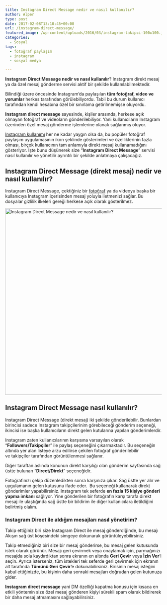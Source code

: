 ```yaml
---
title: Instagram Direct Message nedir ve nasıl kullanılır?
author: Alper
type: post
date: 2017-02-08T13:10:45+00:00
url: /instagram-direct-message/
featured_image: /wp-content/uploads/2016/03/instagram-takipci-100x100.jpg
categories:
  - Sosyal
tags:
  - fotoğraf paylaşım
  - instagram
  - sosyal medya

---
```

**Instagram Direct Message nedir ve nasıl kullanılır**? Instagram direkt mesaj ya da özel mesaj gönderme servisi aktif bir şekilde kullanılabilmektedir.

Bilindiği üzere öncesinde Instagram&#8217;da paylaşılan **tüm fotoğraf, video ve yorumlar** herkes tarafından görülebiliyordu. Tabii bu durum kullanıcı tarafından kendi hesabına özel bir sınırlama getirilmemişse oluyordu.

**Instagram direct message** sayesinde, kişiler arasında, herkese açık olmayan fotoğraf ve videoların gönderilebiliyor. Yani kullanıcıların Instagram üzerinden özel mesaj gönderme işlemlerine olanak sağlanmış oluyor.

[Instagram kullanımı][1] her ne kadar yaygın olsa da, bu popüler fotoğraf paylaşım uygulamasının ikon şeklinde gösterimleri ve özelliklerinin fazla olması, birçok kullanıcının tam anlamıyla direkt mesaj kullanamadığını gösteriyor. İşte bunu düşünerek size &#8220;**Instagram Direct Message**&#8221; servisi nasıl kullanılır ve yönetilir ayrıntılı bir şekilde anlatmaya çalışacağız.

## Instagram Direct Message (direkt mesaj) nedir ve nasıl kullanılır?

Instagram Direct Message, çektiğiniz bir <a href="https://www.turknikon.com/fotografa-baslangic" target="_blank" class="broken_link">fotoğraf</a> ya da videoyu başka bir kullanıcıya Instagram içerisinden mesaj yoluyla iletmenizi sağlar. Bu dosyalar gizlilik ilkeleri gereği herkese açık olarak gösterilmez.

[<img class="alignnone wp-image-17489 size-full" title="Instagram Direct Message nedir ve nasıl kullanılır?" src="https://www.murekkep.org/wp-content/uploads/2017/02/instagram-direct-message.jpg" alt="Instagram Direct Message nedir ve nasıl kullanılır?" width="900" height="600" srcset="https://www.murekkep.org/wp-content/uploads/2017/02/instagram-direct-message.jpg 900w, https://www.murekkep.org/wp-content/uploads/2017/02/instagram-direct-message-300x200.jpg 300w, https://www.murekkep.org/wp-content/uploads/2017/02/instagram-direct-message-768x512.jpg 768w" sizes="(max-width: 900px) 100vw, 900px" />][2]

## Instagram Direct Message nasıl kullanılır?

Instagram Direct Message (direkt mesaj) iki şekilde gönderilebilir. Bunlardan birincisi sadece Instagram takipçilerinim görebileceği gönderim seçeneği, ikincisi ise başka kullanıcıların direkt gelen kutularına yapılan gönderimlerdir.

Instagram zaten kullanıcılarının karşısına varsayılan olarak “**Followers/Takipçiler**” ile paylaş seçeneğini çıkarmaktadır. Bu seçeneğin altında yer alan listeye arzu edilirse çekilen fotoğraf gönderilebilir ve takipçiler tarafından görüntülenmesi sağlanır.

Diğer taraftan aslında konunun direkt karşılığı olan gönderim sayfasında sağ üstte bulunan “**Direct/Direkt**” seçeneğidir.

Fotoğrafınızı çekip düzenledikten sonra karşınıza çıkar. Sağ üstte yer alır ve uygulamanın gelen kutusunu ifade eder.  Bu seçeneği kullanarak direkt gönderimler yapabilirsiniz. Instagram tek seferde **en fazla 15 kişiye gönderi yapma imkanı** sağlıyor. Yine gönderilen bir fotoğrafın karşı tarafa direkt mesaj ile ulaştığında sağ üstte bir bildirim ile diğer kullanıcılara iletildiğini belirtmiş olalım.

### Instagram Direct ile aldığım mesajları nasıl yönetirim?

Takip ettiğiniz biri size Instagram Direct ile mesaj gönderdiğinde, bu mesajı Akışın sağ üst köşesindeki simgeye dokunarak görüntüleyebilirsiniz.

Takip etmediğiniz biri size bir mesaj gönderirse, bu mesaj gelen kutusunda istek olarak görünür. Mesajı geri çevirmek veya onaylamak için, parmağınızı mesajda sola kaydırdıktan sonra ekranın en altında **Geri Çevir** veya **İzin Ver**&#8216;i seçin. Ayrıca isterseniz, tüm istekleri tek seferde geri çevirmek için ekranın alt tarafında **Tümünü Geri Çevir**&#8216;e dokunabilirsiniz. Birisinin mesaj isteğini kabul ettiğinizde, bu kişinin daha sonraki mesajları doğrudan gelen kutunuza gider.

**Instagram direct message** yani DM özelliği kapatma konusu için kısaca en etkili yöntemin size özel mesaj gönderen kişiyi sürekli spam olarak bildirerek bir daha mesaj atmamasını sağlayabilirsiniz.

 [1]: https://www.murekkep.org/instagrama-nasil-fotograf-yuklenir/
 [2]: https://www.murekkep.org/wp-content/uploads/2017/02/instagram-direct-message.jpg